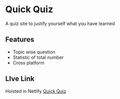 # Quick Quiz

A quiz site to justify yourself what you have learned

## Features

- Topic wise question
- Statistic of total number
- Cross platform

## LIve Link

Hoisted in Netlify [Quick Quiz](https://dainty-starship-83c28d.netlify.app)

